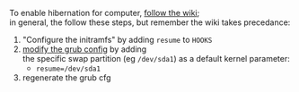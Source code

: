 To enable hibernation for computer, [follow the wiki](https://wiki.archlinux.org/title/Power_management/Suspend_and_hibernate#Hibernation);  
in general, the follow these steps, but remember the wiki takes precedance:
1. "Configure the initramfs" by adding `resume` to `HOOKS`
2. [modify the grub config](https://wiki.archlinux.org/title/GRUB#Configuration) by adding  
   the specific swap partition (eg `/dev/sda1`) as a default kernel parameter:
   - `resume=/dev/sda1`
3. regenerate the grub cfg
